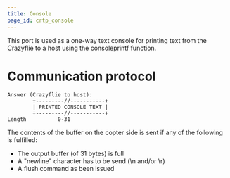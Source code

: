 ```yaml
---
title: Console
page_id: crtp_console
---
```


This port is used as a one-way text console for printing text from the
Crazyflie to a host using the consoleprintf function.

Communication protocol
======================

    Answer (Crazyflie to host):
            +---------//-----------+
            | PRINTED CONSOLE TEXT |
            +---------//-----------+
    Length          0-31

The contents of the buffer on the copter side is sent if any of the
following is fulfilled:

-   The output buffer (of 31 bytes) is full
-   A \"newline\" character has to be send (\\n and/or \\r)
-   A flush command as been issued
